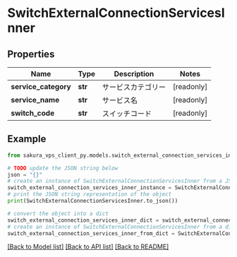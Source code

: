 # SwitchExternalConnectionServicesInner


## Properties

Name | Type | Description | Notes
------------ | ------------- | ------------- | -------------
**service_category** | **str** | サービスカテゴリー | [readonly] 
**service_name** | **str** | サービス名 | [readonly] 
**switch_code** | **str** | スイッチコード | [readonly] 

## Example

```python
from sakura_vps_client_py.models.switch_external_connection_services_inner import SwitchExternalConnectionServicesInner

# TODO update the JSON string below
json = "{}"
# create an instance of SwitchExternalConnectionServicesInner from a JSON string
switch_external_connection_services_inner_instance = SwitchExternalConnectionServicesInner.from_json(json)
# print the JSON string representation of the object
print(SwitchExternalConnectionServicesInner.to_json())

# convert the object into a dict
switch_external_connection_services_inner_dict = switch_external_connection_services_inner_instance.to_dict()
# create an instance of SwitchExternalConnectionServicesInner from a dict
switch_external_connection_services_inner_from_dict = SwitchExternalConnectionServicesInner.from_dict(switch_external_connection_services_inner_dict)
```
[[Back to Model list]](../README.md#documentation-for-models) [[Back to API list]](../README.md#documentation-for-api-endpoints) [[Back to README]](../README.md)


